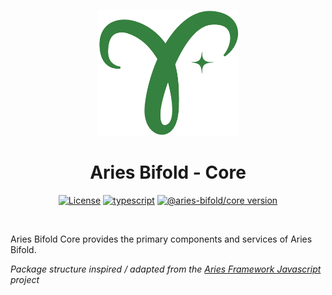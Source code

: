<p align="center">
  <br />
  <img
    alt="Hyperledger Aries logo"
    src="https://raw.githubusercontent.com/hyperledger/aries-framework-javascript/aa31131825e3331dc93694bc58414d955dcb1129/images/aries-logo.png"
    height="200px"
  />
</p>
<h1 align="center"><b>Aries Bifold - Core</b></h1>
<p align="center">
  <a
    href="https://raw.githubusercontent.com/hyperledger/aries-mobile-agent-react-native/main/LICENSE"
    ><img
      alt="License"
      src="https://img.shields.io/badge/License-Apache%202.0-blue.svg"
  /></a>
  <a href="https://www.typescriptlang.org/"
    ><img
      alt="typescript"
      src="https://img.shields.io/badge/%3C%2F%3E-TypeScript-%230074c1.svg"
  /></a>
    <a href="https://www.npmjs.com/package/@aries-bifold/core"
    ><img
      alt="@aries-bifold/core version"
      src="https://img.shields.io/npm/v/@aries-bifold/core"
  /></a>

</p>
<br />

Aries Bifold Core provides the primary components and services of Aries Bifold. 


_Package structure inspired / adapted from the [Aries Framework Javascript](https://github.com/hyperledger/aries-framework-javascript) project_